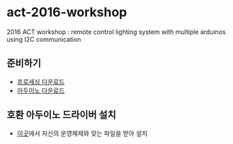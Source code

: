 # act-2016-workshop
2016 ACT workshop  : remote control lighting system with multiple arduinos using I2C communication

## 준비하기
- [프로세싱 다운로드](http://processing.org/download/)
- [아두이노 다운로드](http://arduino.cc/download/)

## 호환 아두이노 드라이버 설치
- [이곳](https://github.com/icq4ever/act-2016-workshop/tree/master/__CH34X%20driver)에서 자신의 운영체제와 맞는 파일을 받아 설치
